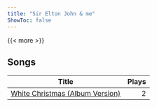 ```yaml
---
title: "Sir Elton John & me"
ShowToc: false
---
```


{{< more >}}

## Songs
Title | Plays 
----- | -----: 
[White Christmas (Album Version)](/songs/white-christmas-album-version) | 2

